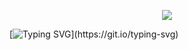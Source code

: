 <p align="center">
<img src="https://capsule-render.vercel.app/api?type=waving&color=timeGradient&height=300&&section=header&text=Marythore&fontSize=90&fontAlign=50&fontAlignY=30&desc=Hello&descAlign=50&descSize=30&descAlignY=60&animation=twinkling" />
</p>

[![Typing SVG](https://readme-typing-svg.demolab.com?font=JetBrains+Mono&weight=800&pause=1000&center=%E9%94%99%E8%AF%AF%E7%9A%84&vCenter=%E9%94%99%E8%AF%AF%E7%9A%84&repeat=%E7%9C%9F%E7%9A%84&random=%E9%94%99%E8%AF%AF%E7%9A%84&width=435&lines=Welcome+to+my+GItHub+profile++page!)](https://git.io/typing-svg)
